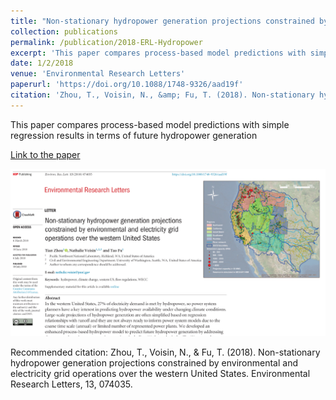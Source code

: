 ```yaml
---
title: "Non-stationary hydropower generation projections constrained by environmental and electricity grid operations over the western United States"
collection: publications
permalink: /publication/2018-ERL-Hydropower
excerpt: 'This paper compares process-based model predictions with simple regression results in terms of future hydropower generation'
date: 1/2/2018
venue: 'Environmental Research Letters'
paperurl: 'https://doi.org/10.1088/1748-9326/aad19f'
citation: 'Zhou, T., Voisin, N., &amp; Fu, T. (2018). Non-stationary hydropower generation projections constrained by environmental and electricity grid operations over the western United States. Environmental Research Letters, 13, 074035. '
---
```

This paper compares process-based model predictions with simple regression results in terms of future hydropower generation

[Link to the paper](https://doi.org/10.1088/1748-9326/aad19f)

![image](../images/papers/2018-ERL-Hydropower.png)

Recommended citation: Zhou, T., Voisin, N., & Fu, T. (2018). Non-stationary hydropower generation projections constrained by environmental and electricity grid operations over the western United States. Environmental Research Letters, 13, 074035. 